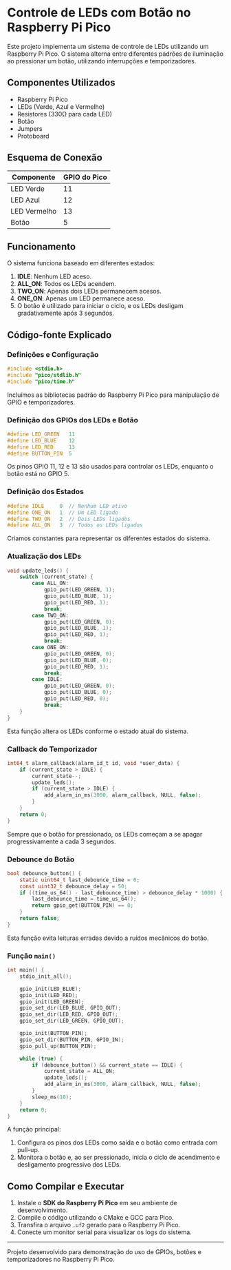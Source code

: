 # Controle de LEDs com Botão no Raspberry Pi Pico

Este projeto implementa um sistema de controle de LEDs utilizando um Raspberry Pi Pico. O sistema alterna entre diferentes padrões de iluminação ao pressionar um botão, utilizando interrupções e temporizadores.

## Componentes Utilizados

- Raspberry Pi Pico
- LEDs (Verde, Azul e Vermelho)
- Resistores (330Ω para cada LED)
- Botão
- Jumpers
- Protoboard

## Esquema de Conexão

| Componente | GPIO do Pico |
|-----------|-------------|
| LED Verde  | 11          |
| LED Azul   | 12          |
| LED Vermelho | 13       |
| Botão      | 5          |

## Funcionamento

O sistema funciona baseado em diferentes estados:

1. **IDLE**: Nenhum LED aceso.
2. **ALL_ON**: Todos os LEDs acendem.
3. **TWO_ON**: Apenas dois LEDs permanecem acesos.
4. **ONE_ON**: Apenas um LED permanece aceso.
5. O botão é utilizado para iniciar o ciclo, e os LEDs desligam gradativamente após 3 segundos.

## Código-fonte Explicado

### Definições e Configuração

```c
#include <stdio.h>
#include "pico/stdlib.h"
#include "pico/time.h"
```

Incluímos as bibliotecas padrão do Raspberry Pi Pico para manipulação de GPIO e temporizadores.

### Definição dos GPIOs dos LEDs e Botão

```c
#define LED_GREEN   11
#define LED_BLUE    12
#define LED_RED     13
#define BUTTON_PIN  5
```

Os pinos GPIO 11, 12 e 13 são usados para controlar os LEDs, enquanto o botão está no GPIO 5.

### Definição dos Estados

```c
#define IDLE     0  // Nenhum LED ativo
#define ONE_ON   1  // Um LED ligado
#define TWO_ON   2  // Dois LEDs ligados
#define ALL_ON   3  // Todos os LEDs ligados
```

Criamos constantes para representar os diferentes estados do sistema.

### Atualização dos LEDs

```c
void update_leds() {
    switch (current_state) {
        case ALL_ON:
            gpio_put(LED_GREEN, 1);
            gpio_put(LED_BLUE, 1);
            gpio_put(LED_RED, 1);
            break;
        case TWO_ON:
            gpio_put(LED_GREEN, 0);
            gpio_put(LED_BLUE, 1);
            gpio_put(LED_RED, 1);
            break;
        case ONE_ON:
            gpio_put(LED_GREEN, 0);
            gpio_put(LED_BLUE, 0);
            gpio_put(LED_RED, 1);
            break;
        case IDLE:
            gpio_put(LED_GREEN, 0);
            gpio_put(LED_BLUE, 0);
            gpio_put(LED_RED, 0);
            break;
    }
}
```

Esta função altera os LEDs conforme o estado atual do sistema.

### Callback do Temporizador

```c
int64_t alarm_callback(alarm_id_t id, void *user_data) {
    if (current_state > IDLE) {
        current_state--;
        update_leds();
        if (current_state > IDLE) {
            add_alarm_in_ms(3000, alarm_callback, NULL, false);
        }
    }
    return 0;
}
```

Sempre que o botão for pressionado, os LEDs começam a se apagar progressivamente a cada 3 segundos.

### Debounce do Botão

```c
bool debounce_button() {
    static uint64_t last_debounce_time = 0;
    const uint32_t debounce_delay = 50;
    if ((time_us_64() - last_debounce_time) > debounce_delay * 1000) {
        last_debounce_time = time_us_64();
        return gpio_get(BUTTON_PIN) == 0;
    }
    return false;
}
```

Esta função evita leituras erradas devido a ruídos mecânicos do botão.

### Função `main()`

```c
int main() {
    stdio_init_all();

    gpio_init(LED_BLUE);
    gpio_init(LED_RED);
    gpio_init(LED_GREEN);
    gpio_set_dir(LED_BLUE, GPIO_OUT);
    gpio_set_dir(LED_RED, GPIO_OUT);
    gpio_set_dir(LED_GREEN, GPIO_OUT);

    gpio_init(BUTTON_PIN);
    gpio_set_dir(BUTTON_PIN, GPIO_IN);
    gpio_pull_up(BUTTON_PIN);

    while (true) {
        if (debounce_button() && current_state == IDLE) {
            current_state = ALL_ON;
            update_leds();
            add_alarm_in_ms(3000, alarm_callback, NULL, false);
        }
        sleep_ms(10);
    }
    return 0;
}
```

A função principal:

1. Configura os pinos dos LEDs como saída e o botão como entrada com pull-up.
2. Monitora o botão e, ao ser pressionado, inicia o ciclo de acendimento e desligamento progressivo dos LEDs.

## Como Compilar e Executar

1. Instale o **SDK do Raspberry Pi Pico** em seu ambiente de desenvolvimento.
2. Compile o código utilizando o CMake e GCC para Pico.
3. Transfira o arquivo `.uf2` gerado para o Raspberry Pi Pico.
4. Conecte um monitor serial para visualizar os logs do sistema.

---

Projeto desenvolvido para demonstração do uso de GPIOs, botões e temporizadores no Raspberry Pi Pico.

